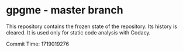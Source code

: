 # gpgme - master branch

This repository contains the frozen state of the repository.
Its history is cleared. It is used only for static code
analysis with Codacy.

Commit Time: 1719019276